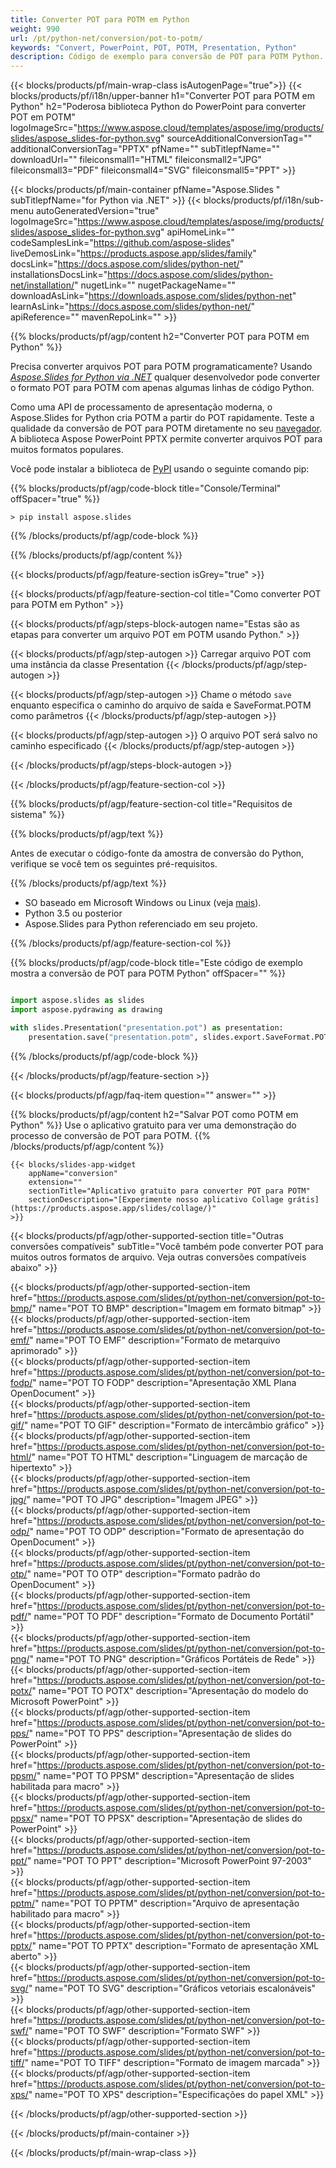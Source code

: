 ```yaml
---
title: Converter POT para POTM em Python
weight: 990
url: /pt/python-net/conversion/pot-to-potm/ 
keywords: "Convert, PowerPoint, POT, POTM, Presentation, Python"
description: Código de exemplo para conversão de POT para POTM Python. Use a API Python do PowerPoint para arquivos POT de conversão em lote para arquivos POTM.
---
```


{{< blocks/products/pf/main-wrap-class isAutogenPage="true">}}
{{< blocks/products/pf/i18n/upper-banner h1="Converter POT para POTM em Python" h2="Poderosa biblioteca Python do PowerPoint para converter POT em POTM" logoImageSrc="https://www.aspose.cloud/templates/aspose/img/products/slides/aspose_slides-for-python.svg" sourceAdditionalConversionTag="" additionalConversionTag="PPTX" pfName="" subTitlepfName="" downloadUrl="" fileiconsmall1="HTML" fileiconsmall2="JPG" fileiconsmall3="PDF" fileiconsmall4="SVG" fileiconsmall5="PPT" >}}

{{< blocks/products/pf/main-container pfName="Aspose.Slides " subTitlepfName="for Python via .NET" >}}
{{< blocks/products/pf/i18n/sub-menu autoGeneratedVersion="true" logoImageSrc="https://www.aspose.cloud/templates/aspose/img/products/slides/aspose_slides-for-python.svg" apiHomeLink="" codeSamplesLink="https://github.com/aspose-slides" liveDemosLink="https://products.aspose.app/slides/family" docsLink="https://docs.aspose.com/slides/python-net/" installationsDocsLink="https://docs.aspose.com/slides/python-net/installation/" nugetLink="" nugetPackageName="" downloadAsLink="https://downloads.aspose.com/slides/python-net" learnAsLink="https://docs.aspose.com/slides/python-net/" apiReference="" mavenRepoLink="" >}}

{{% blocks/products/pf/agp/content h2="Converter POT para POTM em Python" %}}

Precisa converter arquivos POT para POTM programaticamente? Usando [*Aspose.Slides for Python via .NET*](https://products.aspose.com/slides/pt/python-net/) qualquer desenvolvedor pode converter o formato POT para POTM com apenas algumas linhas de código Python.

Como uma API de processamento de apresentação moderna, o Aspose.Slides for Python cria POTM a partir do POT rapidamente. Teste a qualidade da conversão de POT para POTM diretamente no seu [navegador](https://products.aspose.app/slides/conversion). A biblioteca Aspose PowerPoint PPTX permite converter arquivos POT para muitos formatos populares.

Você pode instalar a biblioteca de [PyPI](https://pypi.org/project/Aspose.Slides/) usando o seguinte comando pip:

{{% blocks/products/pf/agp/code-block title="Console/Terminal" offSpacer="true" %}}

```console
> pip install aspose.slides

```

{{% /blocks/products/pf/agp/code-block %}}

{{% /blocks/products/pf/agp/content %}}

{{< blocks/products/pf/agp/feature-section isGrey="true" >}}

{{< blocks/products/pf/agp/feature-section-col title="Como converter POT para POTM em Python" >}}

{{< blocks/products/pf/agp/steps-block-autogen name="Estas são as etapas para converter um arquivo POT em POTM usando Python." >}}

{{< blocks/products/pf/agp/step-autogen >}}
Carregar arquivo POT com uma instância da classe Presentation
{{< /blocks/products/pf/agp/step-autogen >}}

{{< blocks/products/pf/agp/step-autogen >}}
Chame o método `save` enquanto especifica o caminho do arquivo de saída e SaveFormat.POTM como parâmetros
{{< /blocks/products/pf/agp/step-autogen >}}

{{< blocks/products/pf/agp/step-autogen >}}
O arquivo POT será salvo no caminho especificado
{{< /blocks/products/pf/agp/step-autogen >}}

{{< /blocks/products/pf/agp/steps-block-autogen >}}

{{< /blocks/products/pf/agp/feature-section-col >}}

{{% blocks/products/pf/agp/feature-section-col title="Requisitos de sistema" %}}

{{% blocks/products/pf/agp/text %}}

 Antes de executar o código-fonte da amostra de conversão do Python, verifique se você tem os seguintes pré-requisitos.

{{% /blocks/products/pf/agp/text %}}

- SO baseado em Microsoft Windows ou Linux (veja [mais](https://docs.aspose.com/slides/python-net/system-requirements/)).
- Python 3.5 ou posterior
- Aspose.Slides para Python referenciado em seu projeto.

{{% /blocks/products/pf/agp/feature-section-col %}}

{{% blocks/products/pf/agp/code-block title="Este código de exemplo mostra a conversão de POT para POTM Python" offSpacer="" %}}

```py

import aspose.slides as slides
import aspose.pydrawing as drawing

with slides.Presentation("presentation.pot") as presentation:
    presentation.save("presentation.potm", slides.export.SaveFormat.POTM)

```
{{% /blocks/products/pf/agp/code-block %}}

{{< /blocks/products/pf/agp/feature-section >}}

{{< blocks/products/pf/agp/faq-item question="" answer="" >}}
 
{{% blocks/products/pf/agp/content h2="Salvar POT como POTM em Python" %}}
Use o aplicativo gratuito para ver uma demonstração do processo de conversão de POT para POTM. 
{{% /blocks/products/pf/agp/content %}}

<!-- aboutfile Starts -->

<!-- aboutfile Ends -->

    {{< blocks/slides-app-widget 
        appName="conversion"
        extension=""
        sectionTitle="Aplicativo gratuito para converter POT para POTM" 
        sectionDescription="[Experimente nosso aplicativo Collage grátis](https://products.aspose.app/slides/collage/)" 
    >}}
    
{{< blocks/products/pf/agp/other-supported-section title="Outras conversões compatíveis" subTitle="Você também pode converter POT para muitos outros formatos de arquivo. Veja outras conversões compatíveis abaixo" >}}

{{< blocks/products/pf/agp/other-supported-section-item href="https://products.aspose.com/slides/pt/python-net/conversion/pot-to-bmp/" name="POT TO BMP" description="Imagem em formato bitmap" >}}  
{{< blocks/products/pf/agp/other-supported-section-item href="https://products.aspose.com/slides/pt/python-net/conversion/pot-to-emf/" name="POT TO EMF" description="Formato de metarquivo aprimorado" >}}  
{{< blocks/products/pf/agp/other-supported-section-item href="https://products.aspose.com/slides/pt/python-net/conversion/pot-to-fodp/" name="POT TO FODP" description="Apresentação XML Plana OpenDocument" >}}  
{{< blocks/products/pf/agp/other-supported-section-item href="https://products.aspose.com/slides/pt/python-net/conversion/pot-to-gif/" name="POT TO GIF" description="Formato de intercâmbio gráfico" >}}  
{{< blocks/products/pf/agp/other-supported-section-item href="https://products.aspose.com/slides/pt/python-net/conversion/pot-to-html/" name="POT TO HTML" description="Linguagem de marcação de hipertexto" >}}  
{{< blocks/products/pf/agp/other-supported-section-item href="https://products.aspose.com/slides/pt/python-net/conversion/pot-to-jpg/" name="POT TO JPG" description="Imagem JPEG" >}}  
{{< blocks/products/pf/agp/other-supported-section-item href="https://products.aspose.com/slides/pt/python-net/conversion/pot-to-odp/" name="POT TO ODP" description="Formato de apresentação do OpenDocument" >}}  
{{< blocks/products/pf/agp/other-supported-section-item href="https://products.aspose.com/slides/pt/python-net/conversion/pot-to-otp/" name="POT TO OTP" description="Formato padrão do OpenDocument" >}}  
{{< blocks/products/pf/agp/other-supported-section-item href="https://products.aspose.com/slides/pt/python-net/conversion/pot-to-pdf/" name="POT TO PDF" description="Formato de Documento Portátil" >}}  
{{< blocks/products/pf/agp/other-supported-section-item href="https://products.aspose.com/slides/pt/python-net/conversion/pot-to-png/" name="POT TO PNG" description="Gráficos Portáteis de Rede" >}}  
{{< blocks/products/pf/agp/other-supported-section-item href="https://products.aspose.com/slides/pt/python-net/conversion/pot-to-potx/" name="POT TO POTX" description="Apresentação do modelo do Microsoft PowerPoint" >}}  
{{< blocks/products/pf/agp/other-supported-section-item href="https://products.aspose.com/slides/pt/python-net/conversion/pot-to-pps/" name="POT TO PPS" description="Apresentação de slides do PowerPoint" >}}  
{{< blocks/products/pf/agp/other-supported-section-item href="https://products.aspose.com/slides/pt/python-net/conversion/pot-to-ppsm/" name="POT TO PPSM" description="Apresentação de slides habilitada para macro" >}}  
{{< blocks/products/pf/agp/other-supported-section-item href="https://products.aspose.com/slides/pt/python-net/conversion/pot-to-ppsx/" name="POT TO PPSX" description="Apresentação de slides do PowerPoint" >}}  
{{< blocks/products/pf/agp/other-supported-section-item href="https://products.aspose.com/slides/pt/python-net/conversion/pot-to-ppt/" name="POT TO PPT" description="Microsoft PowerPoint 97-2003" >}}  
{{< blocks/products/pf/agp/other-supported-section-item href="https://products.aspose.com/slides/pt/python-net/conversion/pot-to-pptm/" name="POT TO PPTM" description="Arquivo de apresentação habilitado para macro" >}}  
{{< blocks/products/pf/agp/other-supported-section-item href="https://products.aspose.com/slides/pt/python-net/conversion/pot-to-pptx/" name="POT TO PPTX" description="Formato de apresentação XML aberto" >}}  
{{< blocks/products/pf/agp/other-supported-section-item href="https://products.aspose.com/slides/pt/python-net/conversion/pot-to-svg/" name="POT TO SVG" description="Gráficos vetoriais escalonáveis" >}}  
{{< blocks/products/pf/agp/other-supported-section-item href="https://products.aspose.com/slides/pt/python-net/conversion/pot-to-swf/" name="POT TO SWF" description="Formato SWF" >}}  
{{< blocks/products/pf/agp/other-supported-section-item href="https://products.aspose.com/slides/pt/python-net/conversion/pot-to-tiff/" name="POT TO TIFF" description="Formato de imagem marcada" >}}  
{{< blocks/products/pf/agp/other-supported-section-item href="https://products.aspose.com/slides/pt/python-net/conversion/pot-to-xps/" name="POT TO XPS" description="Especificações do papel XML" >}}  


{{< /blocks/products/pf/agp/other-supported-section >}}

{{< /blocks/products/pf/main-container >}}
    
{{< /blocks/products/pf/main-wrap-class >}}